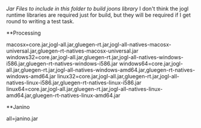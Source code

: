*Jar Files to include in this folder to build joons library*
I don't think the jogl runtime libraries are required just for build, but they will be required if I get round to writing a test task.

**Processing

macosx=core.jar,jogl-all.jar,gluegen-rt.jar,jogl-all-natives-macosx-universal.jar,gluegen-rt-natives-macosx-universal.jar
windows32=core.jar,jogl-all.jar,gluegen-rt.jar,jogl-all-natives-windows-i586.jar,gluegen-rt-natives-windows-i586.jar
windows64=core.jar,jogl-all.jar,gluegen-rt.jar,jogl-all-natives-windows-amd64.jar,gluegen-rt-natives-windows-amd64.jar
linux32=core.jar,jogl-all.jar,gluegen-rt.jar,jogl-all-natives-linux-i586.jar,gluegen-rt-natives-linux-i586.jar
linux64=core.jar,jogl-all.jar,gluegen-rt.jar,jogl-all-natives-linux-amd64.jar,gluegen-rt-natives-linux-amd64.jar

**Janino

all=janino.jar
